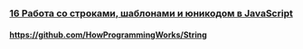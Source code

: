 ### [16 Работа со строками, шаблонами и юникодом в JavaScript](https://www.youtube.com/watch?v=GcopcHQkA8M)

#### https://github.com/HowProgrammingWorks/String

